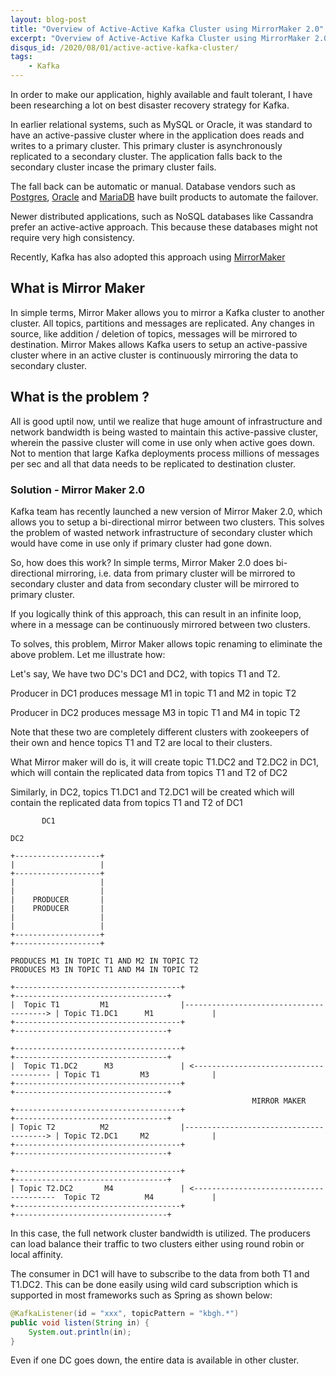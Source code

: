```yaml
---
layout: blog-post
title: "Overview of Active-Active Kafka Cluster using MirrorMaker 2.0"
excerpt: "Overview of Active-Active Kafka Cluster using MirrorMaker 2.0"
disqus_id: /2020/08/01/active-active-kafka-cluster/
tags:
    - Kafka
---
```


In order to make our application, highly available and fault tolerant, I have been researching a lot on best disaster recovery strategy for Kafka.

In earlier relational systems, such as MySQL or Oracle, it was standard to have an active-passive cluster where in the application does
reads and writes to a primary cluster. This primary cluster is asynchronously replicated to a secondary cluster. The application falls back to the secondary cluster incase the primary cluster fails.

The fall back can be automatic or manual. Database vendors such as [Postgres](https://www.postgresql.org/docs/9.6/warm-standby-failover.html), [Oracle](https://docs.oracle.com/cd/B28359_01/server.111/b28295/sofo.htm#:~:text=An%20Oracle%20database%20operates%20in,two%20roles%3A%20primary%20or%20standby.&text=A%20failover%20is%20done%20when,take%20over%20the%20primary%20role.) and [MariaDB](https://mariadb.com/kb/en/mariadb-maxscale-22-automatic-failover-with-mariadb-monitor/) have built products to automate the failover.

Newer distributed applications, such as NoSQL databases like Cassandra prefer an active-active approach. This because these databases might not require very high consistency.

Recently, Kafka has also adopted this approach using [MirrorMaker](https://cwiki.apache.org/confluence/pages/viewpage.action?pageId=27846330)

## What is Mirror Maker

In simple terms, Mirror Maker allows you to mirror a Kafka cluster to another cluster. All topics, partitions and messages are replicated. Any changes in source, like addition / deletion of topics, messages will be mirrored to destination. Mirror Makes allows Kafka users to setup an active-passive cluster where in an active cluster is continuously mirroring the data to secondary cluster.

## What is the problem ?

All is good uptil now, until we realize that huge amount of infrastructure and network bandwidth is being wasted to maintain this active-passive cluster, wherein the passive cluster will come in use only when active goes down.
Not to mention that large Kafka deployments process millions of messages per sec and all that data needs to be replicated to destination cluster.

### Solution - Mirror Maker 2.0

Kafka team has recently launched a new version of Mirror Maker 2.0, which allows you to setup a bi-directional mirror between two clusters. This solves the problem of wasted network infrastructure of secondary cluster which would have come in use only if primary cluster had gone down.

So, how does this work? In simple terms, Mirror Maker 2.0 does bi-directional mirroring, i.e. data from primary cluster will be mirrored to secondary cluster and data from secondary cluster will be mirrored to primary cluster.

If you logically think of this approach, this can result in an infinite loop, where in a message can be continuously mirrored between two clusters.

To solves, this problem, Mirror Maker allows topic renaming to eliminate the above problem. Let me illustrate how:


Let's say, We have two DC's DC1 and DC2, with topics T1 and T2.

Producer in DC1 produces message M1 in topic T1 and M2 in topic T2

Producer in DC2 produces message M3 in topic T1 and M4 in topic T2

Note that these two are completely different clusters with zookeepers of their own and hence topics T1 and T2 are local to their clusters.

What Mirror maker will do is, it will create topic T1.DC2 and T2.DC2 in DC1, which will contain the replicated data from topics T1 and T2 of DC2

Similarly, in DC2, topics T1.DC1 and T2.DC1 will be created which will contain the replicated data from topics T1 and T2 of DC1



                                                                                                                                                                                
           DC1                                                                                                                                                                                                    
                                                                                          DC2                                                                                                                     
                                                                                                                                                                                                                  
    +-------------------+                                                                                                                                                                                         
    |                   |                                                           +-------------------+                                                                                                         
    |                   |                                                           |                   |                                                                                                         
    |    PRODUCER       |                                                           |    PRODUCER       |                                                                                                         
    |                   |                                                           |                   |                                                                                                         
    +-------------------+                                                           +-------------------+                                                                                                         
                                                                                                                                                                                                                  
    PRODUCES M1 IN TOPIC T1 AND M2 IN TOPIC T2                                      PRODUCES M3 IN TOPIC T1 AND M4 IN TOPIC T2                                                                                    
                                                                                                                                                                                                                  
    +-------------------------------------+                                         +----------------------------------+                                                                                          
    |  Topic T1         M1                |---------------------------------------> | Topic T1.DC1      M1             |                                                                                          
    +-------------------------------------+                                         +----------------------------------+                                                                                          
                                                                                                                                                                                                                  
    +-------------------------------------+                                         +----------------------------------+                                                                                          
    |  Topic T1.DC2      M3               | <-------------------------------------- | Topic T1         M3              |                                                                                          
    +-------------------------------------+                                         +----------------------------------+                                                                                          
                                                          MIRROR MAKER                                                                                                                                            
    +-------------------------------------+                                         +----------------------------------+                                                                                          
    | Topic T2          M2                |---------------------------------------> | Topic T2.DC1     M2              |                                                                                          
    +-------------------------------------+                                         +----------------------------------+                                                                                          
                                                                                                                                                                                                                  
    +-------------------------------------+                                         +----------------------------------+                                                                                          
    | Topic T2.DC2       M4               | <---------------------------------------  Topic T2          M4             |                                                                                          
    +-------------------------------------+                                         +----------------------------------+                                                                                          
                                                                                                                                                                                                                  



In this case, the full network cluster bandwidth is utilized. The producers can load balance their traffic to two clusters either using round robin or local affinity.

The consumer in DC1 will have to subscribe to the data from both T1 and T1.DC2. This can be done easily using wild card subscription which is supported in most frameworks such as Spring as shown below:

```java
@KafkaListener(id = "xxx", topicPattern = "kbgh.*")
public void listen(String in) {
    System.out.println(in);
}
```


Even if one DC goes down, the entire data is available in other cluster.